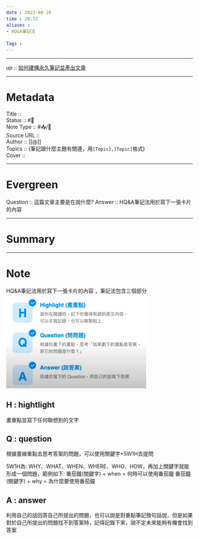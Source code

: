 ```yaml
---
date : 2022-08-28
time : 20:32
aliases : 
- HQ&A筆記法

Tags : 
---
```

---
up ::  [如何建構永久筆記並產出文章](卡片盒筆記法/如何建構永久筆記並產出文章.md)

---

# Metadata
Title :: <br>
Status :: #🌱 <br>
Note Type :: #📥/📰<br>
Source URL :: <br>
Author :: [[@]]<br>
Topics :: {筆記跟什麼主題有關連，用`[Topic],[Topic]`格式}<br>
Cover ::

---
# Evergreen
Question :: 這篇文章主要是在說什麼?
Answer :: HQ&A筆記法用於寫下一張卡片的內容 

---

# Summary

---

# Note
HQ&A筆記法用於寫下一張卡片的內容 ，筆記法包含三個部分
![](Extras/Media/image/Pasted%20image%2020220831205846.png)
## H : hightlight 
畫重點並寫下任何聯想到的文字
## Q : question 
根據畫線重點去思考答案的問題，可以使用關鍵字+5W1H去提問

5W1H為: 
WHY、WHAT、WHEN、WHERE、WHO、HOW，再加上關鍵字就能形成一個問題，範例如下:
番茄鐘(關鍵字) + when = 何時可以使用番茄鐘
番茄鐘(關鍵字) + why = 為什麼要使用番茄鐘

## A : answer 
利用自己的話回答自己所提出的問題，也可以說是對重點筆記換句話說，但是如果對於自己所提出的問題找不到答案時，記得記錄下來，說不定未來能夠有機會找到答案

